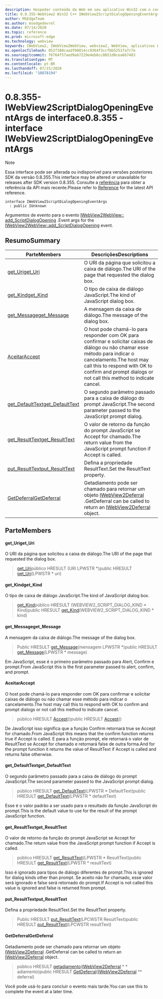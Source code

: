 ```yaml
---
description: Hospedar conteúdo da Web em seu aplicativo Win32 com o controle WebView2 do Microsoft Edge
title: 0.8.355-WebView2 Win32 C++ IWebView2ScriptDialogOpeningEventArgs
author: MSEdgeTeam
ms.author: msedgedevrel
ms.date: 07/14/2020
ms.topic: reference
ms.prod: microsoft-edge
ms.technology: webview
keywords: IWebView2, IWebView2WebView, webview2, WebView, aplicativos Win32, Win32, Edge
ms.openlocfilehash: 052f380caadf08814cc9364f3ccfbb5251fa7c7e
ms.sourcegitcommit: f6764f57aed9ab7229e4eb6cc8851d0cea667403
ms.translationtype: MT
ms.contentlocale: pt-BR
ms.lasthandoff: 07/15/2020
ms.locfileid: "10878194"
---
```

# <span data-ttu-id="56ae3-104">0.8.355-IWebView2ScriptDialogOpeningEventArgs de interface</span><span class="sxs-lookup"><span data-stu-id="56ae3-104">0.8.355 - interface IWebView2ScriptDialogOpeningEventArgs</span></span> 

> [!NOTE]
> <span data-ttu-id="56ae3-105">Essa interface pode ser alterada ou indisponível para versões posteriores SDK da versão 0.8.355.</span><span class="sxs-lookup"><span data-stu-id="56ae3-105">This interface may be altered or unavailable for releases after SDK version 0.8.355.</span></span> <span data-ttu-id="56ae3-106">Consulte a [referência](../../../webview2-api-reference.md) para obter a referência da API mais recente.</span><span class="sxs-lookup"><span data-stu-id="56ae3-106">Please refer to [Reference](../../../webview2-api-reference.md) for the latest API reference.</span></span>

```
interface IWebView2ScriptDialogOpeningEventArgs
  : public IUnknown
```

<span data-ttu-id="56ae3-107">Argumentos de evento para o evento [IWebView2WebView:: add_ScriptDialogOpening](IWebView2WebView.md#add_scriptdialogopening) .</span><span class="sxs-lookup"><span data-stu-id="56ae3-107">Event args for the [IWebView2WebView::add_ScriptDialogOpening](IWebView2WebView.md#add_scriptdialogopening) event.</span></span>

## <span data-ttu-id="56ae3-108">Resumo</span><span class="sxs-lookup"><span data-stu-id="56ae3-108">Summary</span></span>

 <span data-ttu-id="56ae3-109">Parte</span><span class="sxs-lookup"><span data-stu-id="56ae3-109">Members</span></span>                        | <span data-ttu-id="56ae3-110">Descrições</span><span class="sxs-lookup"><span data-stu-id="56ae3-110">Descriptions</span></span>
--------------------------------|---------------------------------------------
[<span data-ttu-id="56ae3-111">get_Uri</span><span class="sxs-lookup"><span data-stu-id="56ae3-111">get_Uri</span></span>](#get_uri) | <span data-ttu-id="56ae3-112">O URI da página que solicitou a caixa de diálogo.</span><span class="sxs-lookup"><span data-stu-id="56ae3-112">The URI of the page that requested the dialog box.</span></span>
[<span data-ttu-id="56ae3-113">get_Kind</span><span class="sxs-lookup"><span data-stu-id="56ae3-113">get_Kind</span></span>](#get_kind) | <span data-ttu-id="56ae3-114">O tipo de caixa de diálogo JavaScript.</span><span class="sxs-lookup"><span data-stu-id="56ae3-114">The kind of JavaScript dialog box.</span></span>
[<span data-ttu-id="56ae3-115">get_Message</span><span class="sxs-lookup"><span data-stu-id="56ae3-115">get_Message</span></span>](#get_message) | <span data-ttu-id="56ae3-116">A mensagem da caixa de diálogo.</span><span class="sxs-lookup"><span data-stu-id="56ae3-116">The message of the dialog box.</span></span>
[<span data-ttu-id="56ae3-117">Aceitar</span><span class="sxs-lookup"><span data-stu-id="56ae3-117">Accept</span></span>](#accept) | <span data-ttu-id="56ae3-118">O host pode chamá-lo para responder com OK para confirmar e solicitar caixas de diálogo ou não chamar esse método para indicar o cancelamento.</span><span class="sxs-lookup"><span data-stu-id="56ae3-118">The host may call this to respond with OK to confirm and prompt dialogs or not call this method to indicate cancel.</span></span>
[<span data-ttu-id="56ae3-119">get_DefaultText</span><span class="sxs-lookup"><span data-stu-id="56ae3-119">get_DefaultText</span></span>](#get_defaulttext) | <span data-ttu-id="56ae3-120">O segundo parâmetro passado para a caixa de diálogo do prompt JavaScript.</span><span class="sxs-lookup"><span data-stu-id="56ae3-120">The second parameter passed to the JavaScript prompt dialog.</span></span>
[<span data-ttu-id="56ae3-121">get_ResultText</span><span class="sxs-lookup"><span data-stu-id="56ae3-121">get_ResultText</span></span>](#get_resulttext) | <span data-ttu-id="56ae3-122">O valor de retorno da função do prompt JavaScript se Accept for chamado.</span><span class="sxs-lookup"><span data-stu-id="56ae3-122">The return value from the JavaScript prompt function if Accept is called.</span></span>
[<span data-ttu-id="56ae3-123">put_ResultText</span><span class="sxs-lookup"><span data-stu-id="56ae3-123">put_ResultText</span></span>](#put_resulttext) | <span data-ttu-id="56ae3-124">Defina a propriedade ResultText.</span><span class="sxs-lookup"><span data-stu-id="56ae3-124">Set the ResultText property.</span></span>
[<span data-ttu-id="56ae3-125">GetDeferral</span><span class="sxs-lookup"><span data-stu-id="56ae3-125">GetDeferral</span></span>](#getdeferral) | <span data-ttu-id="56ae3-126">Getadiamento pode ser chamado para retornar um objeto [IWebView2Deferral](IWebView2Deferral.md) .</span><span class="sxs-lookup"><span data-stu-id="56ae3-126">GetDeferral can be called to return an [IWebView2Deferral](IWebView2Deferral.md) object.</span></span>

## <span data-ttu-id="56ae3-127">Parte</span><span class="sxs-lookup"><span data-stu-id="56ae3-127">Members</span></span>

#### <span data-ttu-id="56ae3-128">get_Uri</span><span class="sxs-lookup"><span data-stu-id="56ae3-128">get_Uri</span></span> 

<span data-ttu-id="56ae3-129">O URI da página que solicitou a caixa de diálogo.</span><span class="sxs-lookup"><span data-stu-id="56ae3-129">The URI of the page that requested the dialog box.</span></span>

> <span data-ttu-id="56ae3-130">[get_Uri](#get_uri)público HRESULT (URI LPWSTR \*)</span><span class="sxs-lookup"><span data-stu-id="56ae3-130">public HRESULT [get_Uri](#get_uri)(LPWSTR \* uri)</span></span>

#### <span data-ttu-id="56ae3-131">get_Kind</span><span class="sxs-lookup"><span data-stu-id="56ae3-131">get_Kind</span></span> 

<span data-ttu-id="56ae3-132">O tipo de caixa de diálogo JavaScript.</span><span class="sxs-lookup"><span data-stu-id="56ae3-132">The kind of JavaScript dialog box.</span></span>

> <span data-ttu-id="56ae3-133">[get_Kind](#get_kind)público HRESULT (WEBVIEW2_SCRIPT_DIALOG_KIND \* Kind)</span><span class="sxs-lookup"><span data-stu-id="56ae3-133">public HRESULT [get_Kind](#get_kind)(WEBVIEW2_SCRIPT_DIALOG_KIND \* kind)</span></span>

#### <span data-ttu-id="56ae3-134">get_Message</span><span class="sxs-lookup"><span data-stu-id="56ae3-134">get_Message</span></span> 

<span data-ttu-id="56ae3-135">A mensagem da caixa de diálogo.</span><span class="sxs-lookup"><span data-stu-id="56ae3-135">The message of the dialog box.</span></span>

> <span data-ttu-id="56ae3-136">Public HRESULT [get_Message](#get_message)(mensagem LPWSTR \*)</span><span class="sxs-lookup"><span data-stu-id="56ae3-136">public HRESULT [get_Message](#get_message)(LPWSTR \* message)</span></span>

<span data-ttu-id="56ae3-137">Em JavaScript, esse é o primeiro parâmetro passado para Alert, Confirm e prompt.</span><span class="sxs-lookup"><span data-stu-id="56ae3-137">From JavaScript this is the first parameter passed to alert, confirm, and prompt.</span></span>

#### <span data-ttu-id="56ae3-138">Aceitar</span><span class="sxs-lookup"><span data-stu-id="56ae3-138">Accept</span></span> 

<span data-ttu-id="56ae3-139">O host pode chamá-lo para responder com OK para confirmar e solicitar caixas de diálogo ou não chamar esse método para indicar o cancelamento.</span><span class="sxs-lookup"><span data-stu-id="56ae3-139">The host may call this to respond with OK to confirm and prompt dialogs or not call this method to indicate cancel.</span></span>

> <span data-ttu-id="56ae3-140">público HRESULT [Accept](#accept)()</span><span class="sxs-lookup"><span data-stu-id="56ae3-140">public HRESULT [Accept](#accept)()</span></span>

<span data-ttu-id="56ae3-141">De JavaScript isso significa que a função Confirm retornará true se Accept for chamado.</span><span class="sxs-lookup"><span data-stu-id="56ae3-141">From JavaScript this means that the confirm function returns true if Accept is called.</span></span> <span data-ttu-id="56ae3-142">E para a função prompt, ele retornará o valor de ResultText se Accept for chamado e retornará false de outra forma.</span><span class="sxs-lookup"><span data-stu-id="56ae3-142">And for the prompt function it returns the value of ResultText if Accept is called and returns false otherwise.</span></span>

#### <span data-ttu-id="56ae3-143">get_DefaultText</span><span class="sxs-lookup"><span data-stu-id="56ae3-143">get_DefaultText</span></span> 

<span data-ttu-id="56ae3-144">O segundo parâmetro passado para a caixa de diálogo do prompt JavaScript.</span><span class="sxs-lookup"><span data-stu-id="56ae3-144">The second parameter passed to the JavaScript prompt dialog.</span></span>

> <span data-ttu-id="56ae3-145">público HRESULT [get_DefaultText](#get_defaulttext)(LPWSTR \* DefaultText)</span><span class="sxs-lookup"><span data-stu-id="56ae3-145">public HRESULT [get_DefaultText](#get_defaulttext)(LPWSTR \* defaultText)</span></span>

<span data-ttu-id="56ae3-146">Esse é o valor padrão a ser usado para o resultado da função JavaScript do prompt.</span><span class="sxs-lookup"><span data-stu-id="56ae3-146">This is the default value to use for the result of the prompt JavaScript function.</span></span>

#### <span data-ttu-id="56ae3-147">get_ResultText</span><span class="sxs-lookup"><span data-stu-id="56ae3-147">get_ResultText</span></span> 

<span data-ttu-id="56ae3-148">O valor de retorno da função do prompt JavaScript se Accept for chamado.</span><span class="sxs-lookup"><span data-stu-id="56ae3-148">The return value from the JavaScript prompt function if Accept is called.</span></span>

> <span data-ttu-id="56ae3-149">público HRESULT [get_ResultText](#get_resulttext)(LPWSTR \* ResultText)</span><span class="sxs-lookup"><span data-stu-id="56ae3-149">public HRESULT [get_ResultText](#get_resulttext)(LPWSTR \* resultText)</span></span>

<span data-ttu-id="56ae3-150">Isso é ignorado para tipos de diálogo diferentes de prompt.</span><span class="sxs-lookup"><span data-stu-id="56ae3-150">This is ignored for dialog kinds other than prompt.</span></span> <span data-ttu-id="56ae3-151">Se aceito não for chamado, esse valor será ignorado e false será retornado do prompt.</span><span class="sxs-lookup"><span data-stu-id="56ae3-151">If Accept is not called this value is ignored and false is returned from prompt.</span></span>

#### <span data-ttu-id="56ae3-152">put_ResultText</span><span class="sxs-lookup"><span data-stu-id="56ae3-152">put_ResultText</span></span> 

<span data-ttu-id="56ae3-153">Defina a propriedade ResultText.</span><span class="sxs-lookup"><span data-stu-id="56ae3-153">Set the ResultText property.</span></span>

> <span data-ttu-id="56ae3-154">Public HRESULT [put_ResultText](#put_resulttext)(LPCWSTR ResultText)</span><span class="sxs-lookup"><span data-stu-id="56ae3-154">public HRESULT [put_ResultText](#put_resulttext)(LPCWSTR resultText)</span></span>

#### <span data-ttu-id="56ae3-155">GetDeferral</span><span class="sxs-lookup"><span data-stu-id="56ae3-155">GetDeferral</span></span> 

<span data-ttu-id="56ae3-156">Getadiamento pode ser chamado para retornar um objeto [IWebView2Deferral](IWebView2Deferral.md) .</span><span class="sxs-lookup"><span data-stu-id="56ae3-156">GetDeferral can be called to return an [IWebView2Deferral](IWebView2Deferral.md) object.</span></span>

> <span data-ttu-id="56ae3-157">público HRESULT [getadiamento](#getdeferral)([IWebView2Deferral](IWebView2Deferral.md) \* \* adiamento)</span><span class="sxs-lookup"><span data-stu-id="56ae3-157">public HRESULT [GetDeferral](#getdeferral)([IWebView2Deferral](IWebView2Deferral.md) \*\* deferral)</span></span>

<span data-ttu-id="56ae3-158">Você pode usá-lo para concluir o evento mais tarde.</span><span class="sxs-lookup"><span data-stu-id="56ae3-158">You can use this to complete the event at a later time.</span></span>

